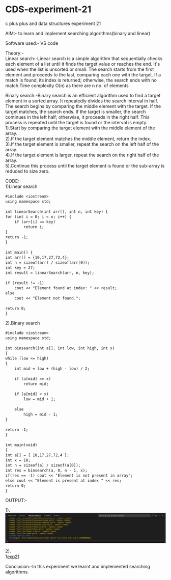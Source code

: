 # CDS-experiment-21
c plus plus and data structures experiment 21

AIM:- to learn and implement searching algorithms(binary and linear)<br>

Software used:- VS code<br>

Theory:-<br>
Linear search:-Linear search is a simple algorithm that sequentially checks each element of a list until it finds the target value or reaches the end. It's used when the list is unsorted or small. The search starts from the first element and proceeds to the last, comparing each one with the target. If a match is found, its index is returned; otherwise, the search ends with no match.Time complexity O(n) as there are n no. of elements <br>

Binary search:-Binary search is an efficient algorithm used to find a target element in a sorted array. It repeatedly divides the search interval in half. The search begins by comparing the middle element with the target. If the target matches, the search ends. If the target is smaller, the search continues in the left half; otherwise, it proceeds in the right half. This process is repeated until the target is found or the interval is empty.<br>
1).Start by comparing the target element with the middle element of the array.<br>
2).If the target element matches the middle element, return the index.<br>
3).If the target element is smaller, repeat the search on the left half of the array.<br>
4).If the target element is larger, repeat the search on the right half of the array.<br>
5).Continue this process until the target element is found or the sub-array is reduced to size zero.<br>

CODE:-<br>
1)Linear search<br>

    
    #include <iostream>
    using namespace std;

    int linearSearch(int arr[], int n, int key) {
    for (int i = 0; i < n; i++) {
        if (arr[i] == key)
            return i;
    }
    return -1;
    }
  
    int main() {
    int arr[] = {10,17,27,72,4};
    int n = sizeof(arr) / sizeof(arr[0]);
    int key = 27;
    int result = linearSearch(arr, n, key);
    
    if (result != -1)
        cout << "Element found at index: " << result;
    else
        cout << "Element not found.";

    return 0;
    }

2).Binary search<br>

    #include <iostream>
    using namespace std;

    int binsearch(int a[], int low, int high, int x)
    {
    while (low <= high) 
    {
        int mid = low + (high - low) / 2;

        if (a[mid] == x)
            return mid;

        if (a[mid] < x)
            low = mid + 1;

        else
            high = mid - 1;
    }

    return -1;
    }

    int main(void)
    {
    int a[] = { 10,17,27,72,4 };
    int x = 10;
    int n = sizeof(a) / sizeof(a[0]);
    int res = binsearch(a, 0, n - 1, x);
    if(res == -1) cout << "Element is not present in array";
    else cout << "Element is present at index " << res;
    return 0;
    }

OUTPUT:-<br>

1).<br>
![exp21](https://github.com/VandanGupte101727/CDS-experiment-21/blob/main/Screenshot%202024-10-21%20at%2011.40.18%20PM.png)<br>

2).<br>
1[exp21](https://github.com/VandanGupte101727/CDS-experiment-21/blob/main/Screenshot%202024-10-22%20at%2012.42.03%20PM.png)<br>

Conclusion:-In this experiment we learnt and implemented searching algorithms.

